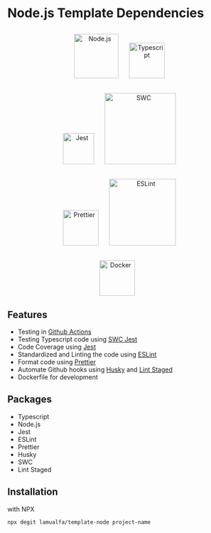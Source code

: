 # Node.js Template Dependencies

<p align="center" style="margin-top: 30px;">
  <img alt="Node.js" src="https://upload.wikimedia.org/wikipedia/commons/thumb/d/d9/Node.js_logo.svg/1280px-Node.js_logo.svg.png" width="100" style="margin-right: 10px;">
  <img alt="Typescript" src="https://cdn.worldvectorlogo.com/logos/typescript.svg" width="80" style="margin-left: 10px;">
</p>

<p align="center" style="margin-top: 30px;">
  <img alt="Jest" src="https://seeklogo.com/images/J/jest-logo-F9901EBBF7-seeklogo.com.png" width="70" style="margin-right: 10px;">
  <img alt="SWC" src="https://swc.rs/img/swc.png" width="160" style="margin-left: 10px;">
</p>

<p align="center" style="margin-top: 30px;">
  <img alt="Prettier" src="https://prettier.io/icon.png" width="80" style="margin-right: 10px;">
  <img alt="ESLint" src="https://res.cloudinary.com/practicaldev/image/fetch/s--dWcPMxnR--/c_imagga_scale,f_auto,fl_progressive,h_420,q_auto,w_1000/https://dev-to-uploads.s3.amazonaws.com/uploads/articles/hk083ugohb8gcuv8xt8t.png" width="150" style="margin-left: 10px;">
</p>

<p align="center" style="margin-top: 30px;">
  <img alt="Docker" src="https://img.mandic.com.br/blog/2015/01/homepage-docker-logo.png" width="80" style="margin-right: 10px;">
</p>

## Features

- Testing in [Github Actions](https://github.com/features/actions)
- Testing Typescript code using [SWC Jest](https://github.com/Brooooooklyn/swc-node/tree/master/packages/jest)
- Code Coverage using [Jest](https://jestjs.io/)
- Standardized and Linting the code using [ESLint](https://eslint.org/)
- Format code using [Prettier](https://prettier.io/)
- Automate Github hooks using [Husky](https://github.com/typicode/husky) and [Lint Staged](https://github.com/okonet/lint-staged)
- Dockerfile for development

## Packages

- Typescript
- Node.js
- Jest
- ESLint
- Prettier
- Husky
- SWC
- Lint Staged

## Installation

with NPX

```
npx degit lamualfa/template-node project-name
```
